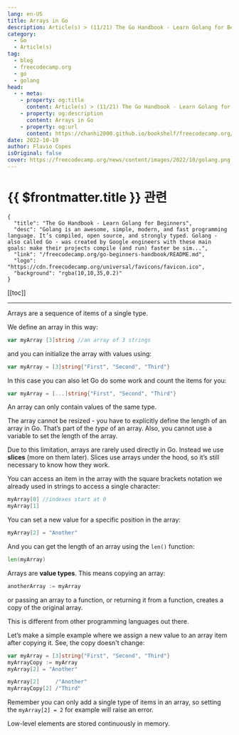 ```yaml
---
lang: en-US
title: Arrays in Go
description: Article(s) > (11/21) The Go Handbook - Learn Golang for Beginners 
category:
  - Go
  - Article(s)
tag: 
  - blog
  - freecodecamp.org
  - go
  - golang
head:
  - - meta:
    - property: og:title
      content: Article(s) > (11/21) The Go Handbook - Learn Golang for Beginners
    - property: og:description
      content: Arrays in Go
    - property: og:url
      content: https://chanhi2000.github.io/bookshelf/freecodecamp.org/go-beginners-handbook/arrays-in-go.html
date: 2022-10-19
author: Flavio Copes
isOriginal: false
cover: https://freecodecamp.org/news/content/images/2022/10/golang.png
---
```


# {{ $frontmatter.title }} 관련

```component VPCard
{
  "title": "The Go Handbook - Learn Golang for Beginners",
  "desc": "Golang is an awesome, simple, modern, and fast programming language. It’s compiled, open source, and strongly typed. Golang - also called Go - was created by Google engineers with these main goals: make their projects compile (and run) faster be sim...",
  "link": "/freecodecamp.org/go-beginners-handbook/README.md",
  "logo": "https://cdn.freecodecamp.org/universal/favicons/favicon.ico",
  "background": "rgba(10,10,35,0.2)"
}
```

[[toc]]

---

<SiteInfo
  name="The Go Handbook - Learn Golang for Beginners"
  desc="Golang is an awesome, simple, modern, and fast programming language. It’s compiled, open source, and strongly typed. Golang - also called Go - was created by Google engineers with these main goals: make their projects compile (and run) faster be sim..."
  url="https://freecodecamp.org/news/go-beginners-handbook#heading-arrays-in-go"
  logo="https://cdn.freecodecamp.org/universal/favicons/favicon.ico"
  preview="https://freecodecamp.org/news/content/images/2022/10/golang.png"/>

Arrays are a sequence of items of a single type.

We define an array in this way:

```go
var myArray [3]string //an array of 3 strings
```

and you can initialize the array with values using:

```go
var myArray = [3]string{"First", "Second", "Third"}
```

In this case you can also let Go do some work and count the items for you:

```go
var myArray = [...]string{"First", "Second", "Third"}
```

An array can only contain values of the same type.

The array cannot be resized - you have to explicitly define the length of an array in Go. That’s part of the *type* of an array. Also, you cannot use a variable to set the length of the array.

Due to this limitation, arrays are rarely used directly in Go. Instead we use **slices** (more on them later). Slices use arrays under the hood, so it’s still necessary to know how they work.

You can access an item in the array with the square brackets notation we already used in strings to access a single character:

```go
myArray[0] //indexes start at 0
myArray[1]
```

You can set a new value for a specific position in the array:

```go
myArray[2] = "Another"
```

And you can get the length of an array using the `len()` function:

```go
len(myArray)
```

Arrays are **value types**. This means copying an array:

```go
anotherArray := myArray
```

or passing an array to a function, or returning it from a function, creates a copy of the original array.

This is different from other programming languages out there.

Let’s make a simple example where we assign a new value to an array item after copying it. See, the copy doesn't change:

```go
var myArray = [3]string{"First", "Second", "Third"}
myArrayCopy := myArray
myArray[2] = "Another"

myArray[2]     /"Another"
myArrayCopy[2] /"Third"
```

Remember you can only add a single type of items in an array, so setting the `myArray[2] = 2` for example will raise an error.

Low-level elements are stored continuously in memory.
